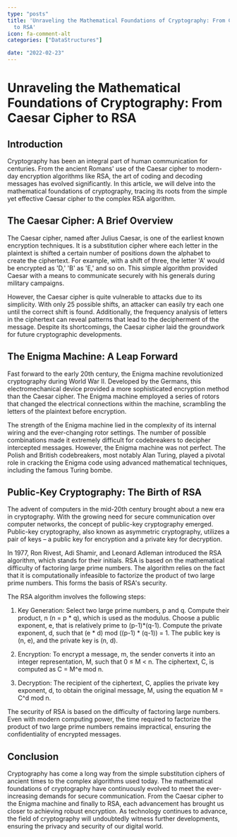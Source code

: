 ```yaml
---
type: "posts"
title: 'Unraveling the Mathematical Foundations of Cryptography: From Caesar Cipher
  to RSA'
icon: fa-comment-alt
categories: ["DataStructures"]

date: "2022-02-23"
---
```




# Unraveling the Mathematical Foundations of Cryptography: From Caesar Cipher to RSA

## Introduction

Cryptography has been an integral part of human communication for centuries. From the ancient Romans' use of the Caesar cipher to modern-day encryption algorithms like RSA, the art of coding and decoding messages has evolved significantly. In this article, we will delve into the mathematical foundations of cryptography, tracing its roots from the simple yet effective Caesar cipher to the complex RSA algorithm.

## The Caesar Cipher: A Brief Overview

The Caesar cipher, named after Julius Caesar, is one of the earliest known encryption techniques. It is a substitution cipher where each letter in the plaintext is shifted a certain number of positions down the alphabet to create the ciphertext. For example, with a shift of three, the letter 'A' would be encrypted as 'D,' 'B' as 'E,' and so on. This simple algorithm provided Caesar with a means to communicate securely with his generals during military campaigns.

However, the Caesar cipher is quite vulnerable to attacks due to its simplicity. With only 25 possible shifts, an attacker can easily try each one until the correct shift is found. Additionally, the frequency analysis of letters in the ciphertext can reveal patterns that lead to the decipherment of the message. Despite its shortcomings, the Caesar cipher laid the groundwork for future cryptographic developments.

## The Enigma Machine: A Leap Forward

Fast forward to the early 20th century, the Enigma machine revolutionized cryptography during World War II. Developed by the Germans, this electromechanical device provided a more sophisticated encryption method than the Caesar cipher. The Enigma machine employed a series of rotors that changed the electrical connections within the machine, scrambling the letters of the plaintext before encryption.

The strength of the Enigma machine lied in the complexity of its internal wiring and the ever-changing rotor settings. The number of possible combinations made it extremely difficult for codebreakers to decipher intercepted messages. However, the Enigma machine was not perfect. The Polish and British codebreakers, most notably Alan Turing, played a pivotal role in cracking the Enigma code using advanced mathematical techniques, including the famous Turing bombe.

## Public-Key Cryptography: The Birth of RSA

The advent of computers in the mid-20th century brought about a new era in cryptography. With the growing need for secure communication over computer networks, the concept of public-key cryptography emerged. Public-key cryptography, also known as asymmetric cryptography, utilizes a pair of keys – a public key for encryption and a private key for decryption.

In 1977, Ron Rivest, Adi Shamir, and Leonard Adleman introduced the RSA algorithm, which stands for their initials. RSA is based on the mathematical difficulty of factoring large prime numbers. The algorithm relies on the fact that it is computationally infeasible to factorize the product of two large prime numbers. This forms the basis of RSA's security.

The RSA algorithm involves the following steps:

1. Key Generation: Select two large prime numbers, p and q. Compute their product, n (n = p * q), which is used as the modulus. Choose a public exponent, e, that is relatively prime to (p-1)*(q-1). Compute the private exponent, d, such that (e * d) mod ((p-1) * (q-1)) = 1. The public key is (n, e), and the private key is (n, d).

2. Encryption: To encrypt a message, m, the sender converts it into an integer representation, M, such that 0 ≤ M < n. The ciphertext, C, is computed as C = M^e mod n.

3. Decryption: The recipient of the ciphertext, C, applies the private key exponent, d, to obtain the original message, M, using the equation M = C^d mod n.

The security of RSA is based on the difficulty of factoring large numbers. Even with modern computing power, the time required to factorize the product of two large prime numbers remains impractical, ensuring the confidentiality of encrypted messages.

## Conclusion

Cryptography has come a long way from the simple substitution ciphers of ancient times to the complex algorithms used today. The mathematical foundations of cryptography have continuously evolved to meet the ever-increasing demands for secure communication. From the Caesar cipher to the Enigma machine and finally to RSA, each advancement has brought us closer to achieving robust encryption. As technology continues to advance, the field of cryptography will undoubtedly witness further developments, ensuring the privacy and security of our digital world.